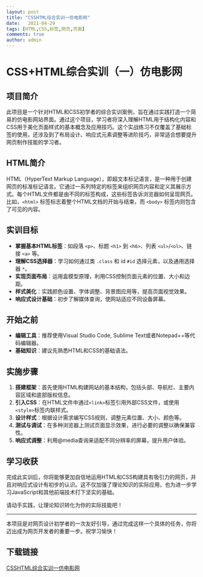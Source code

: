 ```yaml
---
layout: post
title: "CSSHTML综合实训一仿电影网"
date:   2021-04-29
tags: [HTML,CSS,标签,网页,页面]
comments: true
author: admin
---
```

# CSS+HTML综合实训（一）仿电影网

## 项目简介

此项目是一个针对HTML和CSS初学者的综合实训案例，旨在通过实践打造一个简易的仿电影网站界面。通过这个项目，学习者将深入理解HTML用于结构化内容和CSS用于美化页面样式的基本概念及应用技巧。这个实战练习不仅覆盖了基础标签的使用，还涉及到了布局设计、响应式元素调整等进阶技巧，非常适合想要提升网页制作技能的学习者。

## HTML简介

HTML（HyperText Markup Language），即超文本标记语言，是一种用于创建网页的标准标记语言。它通过一系列特定的标签来组织网页内容和定义其展示方式。每个HTML文件都是由不同的标签构成，这些标签告诉浏览器如何呈现网页。比如，`<html>` 标签标志着整个HTML文档的开始与结束，而 `<body>` 标签内则包含了可见的内容。

## 实训目标

- **掌握基本HTML标签**：如段落 `<p>`、标题 `<h1>` 到 `<h6>`、列表 `<ul>`/`<ol>`、链接 `<a>` 等。
- **理解CSS选择器**：学习如何通过类 `.class` 和 id `#id` 选择元素，以及通用选择器 `*`。
- **实现页面布局**：运用盒模型原理，利用CSS控制页面元素的位置、大小和边距。
- **样式美化**：实践颜色设置、字体调整、背景图应用等，提高页面视觉效果。
- **响应式设计基础**：初步了解媒体查询，使网站适应不同设备屏幕。

## 开始之前

- **编辑工具**：推荐使用Visual Studio Code, Sublime Text或者Notepad++等代码编辑器。
- **基础知识**：建议先熟悉HTML和CSS的基础语法。
  
## 实施步骤

1. **搭建框架**：首先使用HTML构建网站的基本结构，包括头部、导航栏、主要内容区域和底部版权信息。
2. **引入CSS**：在HTML文件中通过`<link>`标签引用外部CSS文件，或使用`<style>`标签内联样式。
3. **设计样式**：根据设计需求编写CSS规则，调整元素位置、大小、颜色等。
4. **测试与调试**：在多种浏览器上测试页面显示效果，进行必要的调整以确保兼容性。
5. **响应式调整**：利用@media查询来适配不同分辨率的屏幕，提升用户体验。

## 学习收获

完成此实训后，你将能够更加自信地运用HTML和CSS构建具有吸引力的网页，并且对响应式设计有初步的认识。这不仅加强了理论知识的实际应用，也为进一步学习JavaScript和其他前端技术打下坚实的基础。

请动手实践，让理论知识转化为你的实际技能吧！

---

本项目是对网页设计初学者的一次友好引导，通过完成这样一个具体的任务，你将迈出成为网页开发者的重要一步。祝学习愉快！

## 下载链接

[CSSHTML综合实训一仿电影网](https://pan.quark.cn/s/b65fb77f6aa7)
